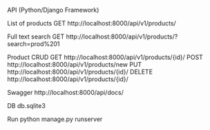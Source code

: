 API (Python/Django Framework)

List of products 
GET http://localhost:8000/api/v1/products/

Full text search 
GET http://localhost:8000/api/v1/products/?search=prod%201

Product CRUD
GET http://localhost:8000/api/v1/products/{id}/
POST http://localhost:8000/api/v1/products/new
PUT http://localhost:8000/api/v1/products/{id}/
DELETE http://localhost:8000/api/v1/products/{id}/

Swagger 
http://localhost:8000/api/docs/

DB 
db.sqlite3

Run
python manage.py runserver